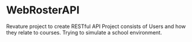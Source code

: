 # WebRosterAPI
Revature project to create RESTful API
Project consists of Users and how they relate to courses. Trying to simulate a school environment.